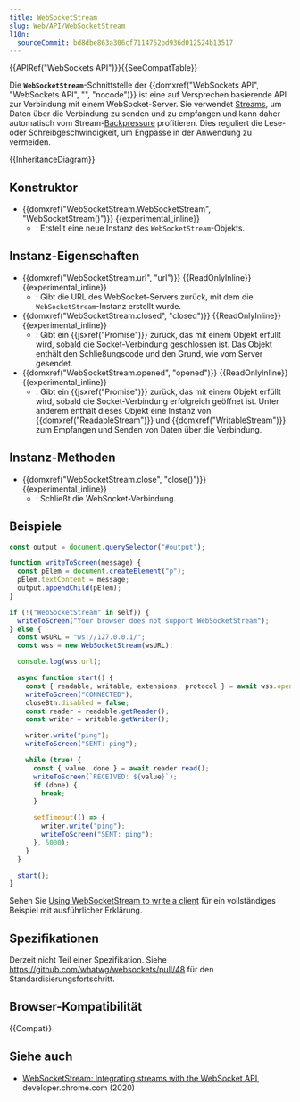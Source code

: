 ```yaml
---
title: WebSocketStream
slug: Web/API/WebSocketStream
l10n:
  sourceCommit: bd8dbe863a306cf7114752bd936d012524b13517
---
```


{{APIRef("WebSockets API")}}{{SeeCompatTable}}

Die **`WebSocketStream`**-Schnittstelle der {{domxref("WebSockets API", "WebSockets API", "", "nocode")}} ist eine auf Versprechen basierende API zur Verbindung mit einem WebSocket-Server. Sie verwendet [Streams](/de/docs/Web/API/Streams_API), um Daten über die Verbindung zu senden und zu empfangen und kann daher automatisch vom Stream-[Backpressure](/de/docs/Web/API/Streams_API/Concepts#backpressure) profitieren. Dies reguliert die Lese- oder Schreibgeschwindigkeit, um Engpässe in der Anwendung zu vermeiden.

{{InheritanceDiagram}}

## Konstruktor

- {{domxref("WebSocketStream.WebSocketStream", "WebSocketStream()")}} {{experimental_inline}}
  - : Erstellt eine neue Instanz des `WebSocketStream`-Objekts.

## Instanz-Eigenschaften

- {{domxref("WebSocketStream.url", "url")}} {{ReadOnlyInline}} {{experimental_inline}}
  - : Gibt die URL des WebSocket-Servers zurück, mit dem die `WebSocketStream`-Instanz erstellt wurde.
- {{domxref("WebSocketStream.closed", "closed")}} {{ReadOnlyInline}} {{experimental_inline}}
  - : Gibt ein {{jsxref("Promise")}} zurück, das mit einem Objekt erfüllt wird, sobald die Socket-Verbindung geschlossen ist. Das Objekt enthält den Schließungscode und den Grund, wie vom Server gesendet.
- {{domxref("WebSocketStream.opened", "opened")}} {{ReadOnlyInline}} {{experimental_inline}}
  - : Gibt ein {{jsxref("Promise")}} zurück, das mit einem Objekt erfüllt wird, sobald die Socket-Verbindung erfolgreich geöffnet ist. Unter anderem enthält dieses Objekt eine Instanz von {{domxref("ReadableStream")}} und {{domxref("WritableStream")}} zum Empfangen und Senden von Daten über die Verbindung.

## Instanz-Methoden

- {{domxref("WebSocketStream.close", "close()")}} {{experimental_inline}}
  - : Schließt die WebSocket-Verbindung.

## Beispiele

```js
const output = document.querySelector("#output");

function writeToScreen(message) {
  const pElem = document.createElement("p");
  pElem.textContent = message;
  output.appendChild(pElem);
}

if (!("WebSocketStream" in self)) {
  writeToScreen("Your browser does not support WebSocketStream");
} else {
  const wsURL = "ws://127.0.0.1/";
  const wss = new WebSocketStream(wsURL);

  console.log(wss.url);

  async function start() {
    const { readable, writable, extensions, protocol } = await wss.opened;
    writeToScreen("CONNECTED");
    closeBtn.disabled = false;
    const reader = readable.getReader();
    const writer = writable.getWriter();

    writer.write("ping");
    writeToScreen("SENT: ping");

    while (true) {
      const { value, done } = await reader.read();
      writeToScreen(`RECEIVED: ${value}`);
      if (done) {
        break;
      }

      setTimeout(() => {
        writer.write("ping");
        writeToScreen("SENT: ping");
      }, 5000);
    }
  }

  start();
}
```

Sehen Sie [Using WebSocketStream to write a client](/de/docs/Web/API/WebSockets_API/Using_WebSocketStream) für ein vollständiges Beispiel mit ausführlicher Erklärung.

## Spezifikationen

Derzeit nicht Teil einer Spezifikation. Siehe https://github.com/whatwg/websockets/pull/48 für den Standardisierungsfortschritt.

## Browser-Kompatibilität

{{Compat}}

## Siehe auch

- [WebSocketStream: Integrating streams with the WebSocket API](https://developer.chrome.com/docs/capabilities/web-apis/websocketstream), developer.chrome.com (2020)
